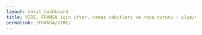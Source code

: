 ```yaml
---
layout: vakit_dashboard
title: VIRE, FRANSA için iftar, namaz vakitleri ve hava durumu - ilçe/eyalet seç
permalink: /FRANSA/VIRE/
---
```


<script type="text/javascript">
  var GLOBAL_COUNTRY = 'FRANSA';
  var GLOBAL_CITY = 'VIRE';
  var GLOBAL_STATE = '';
  var lat = 72;
  var lon = 21;
</script>
